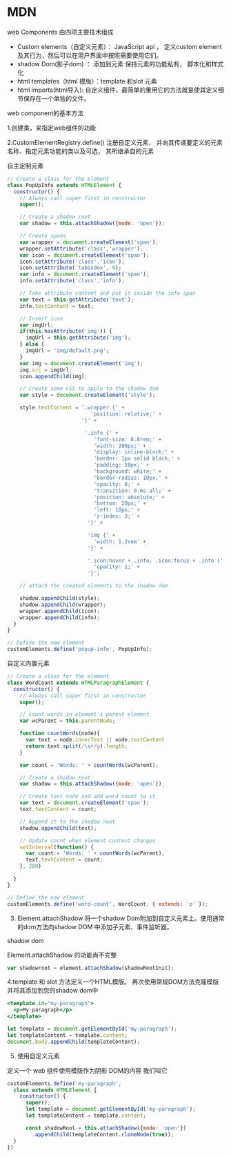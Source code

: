 # MDN

web Components 由四项主要技术组成

- Custom elements（自定义元素）： JavaScript api ， 定义custom element及其行为，然后可以在用户界面中按照需要使用它们。
- shadow Dom(影子dom) ： 添加到元素 保持元素的功能私有， 脚本化和样式化
- html templates（html 模版）：template 和slot 元素
- html imports(html导入):  自定义组件，最简单的重用它的方法就是使其定义细节保存在一个单独的文件。

web component的基本方法

1.创建类，来指定web组件的功能

2.CustomElementRegistry.define() 注册自定义元素， 并向其传递要定义的元素名称、指定元素功能的类以及可选， 其所继承自的元素

自主定制元素

```jsx
// Create a class for the element
class PopUpInfo extends HTMLElement {
  constructor() {
    // Always call super first in constructor
    super();

    // Create a shadow root
    var shadow = this.attachShadow({mode: 'open'});

    // Create spans
    var wrapper = document.createElement('span');
    wrapper.setAttribute('class','wrapper');
    var icon = document.createElement('span');
    icon.setAttribute('class','icon');
    icon.setAttribute('tabindex', 0);
    var info = document.createElement('span');
    info.setAttribute('class','info');

    // Take attribute content and put it inside the info span
    var text = this.getAttribute('text');
    info.textContent = text;

    // Insert icon
    var imgUrl;
    if(this.hasAttribute('img')) {
      imgUrl = this.getAttribute('img');
    } else {
      imgUrl = 'img/default.png';
    }
    var img = document.createElement('img');
    img.src = imgUrl;
    icon.appendChild(img);

    // Create some CSS to apply to the shadow dom
    var style = document.createElement('style');

    style.textContent = '.wrapper {' +
                           'position: relative;' +
                        '}' +

                         '.info {' +
                            'font-size: 0.8rem;' +
                            'width: 200px;' +
                            'display: inline-block;' +
                            'border: 1px solid black;' +
                            'padding: 10px;' +
                            'background: white;' +
                            'border-radius: 10px;' +
                            'opacity: 0;' +
                            'transition: 0.6s all;' +
                            'position: absolute;' +
                            'bottom: 20px;' +
                            'left: 10px;' +
                            'z-index: 3;' +
                          '}' +

                          'img {' +
                            'width: 1.2rem' +
                          '}' +

                          '.icon:hover + .info, .icon:focus + .info {' +
                            'opacity: 1;' +
                          '}';

    // attach the created elements to the shadow dom

    shadow.appendChild(style);
    shadow.appendChild(wrapper);
    wrapper.appendChild(icon);
    wrapper.appendChild(info);
  }
}

// Define the new element
customElements.define('popup-info', PopUpInfo);
```

自定义内置元素

```jsx
// Create a class for the element
class WordCount extends HTMLParagraphElement {
  constructor() {
    // Always call super first in constructor
    super();

    // count words in element's parent element
    var wcParent = this.parentNode;

    function countWords(node){
      var text = node.innerText || node.textContent
      return text.split(/\s+/g).length;
    }

    var count = 'Words: ' + countWords(wcParent);

    // Create a shadow root
    var shadow = this.attachShadow({mode: 'open'});

    // Create text node and add word count to it
    var text = document.createElement('span');
    text.textContent = count;

    // Append it to the shadow root
    shadow.appendChild(text);

    // Update count when element content changes
    setInterval(function() {
      var count = 'Words: ' + countWords(wcParent);
      text.textContent = count;
    }, 200)

  }
}

// Define the new element
customElements.define('word-count', WordCount, { extends: 'p' });
```

3. Element.attachShadow  将一个shadow Dom附加到自定义元素上。使用通常的dom方法向shadow DOM 中添加子元素、事件监听器。

shadow dom 

Element.attachShadow 的功能尚不完整 

```jsx
var shadowroot = element.attachShadow(shadowRootInit);

```

4.template 和 slot 方法定义一个HTML模版。 再次使用常规DOM方法克隆模版并将其添加到您的shadow dom中

```jsx
<template id="my-paragraph">
  <p>My paragraph</p>
</template>

let template = document.getElementById('my-paragraph');
let templateContent = template.content;
document.body.appendChild(templateContent);
```

5.  使用自定义元素

定义一个 web 组件使用模版作为阴影 DOM的内容  我们叫它<my-paragraph>

```jsx
customElements.define('my-paragraph',
  class extends HTMLElement {
    constructor() {
      super();
      let template = document.getElementById('my-paragraph');
      let templateContent = template.content;

      const shadowRoot = this.attachShadow({mode: 'open'})
        .appendChild(templateContent.cloneNode(true));
  }
})
```